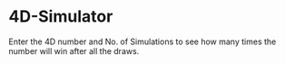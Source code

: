 # 4D-Simulator

Enter the 4D number and No. of Simulations to see how many times the number will win after all the draws.
